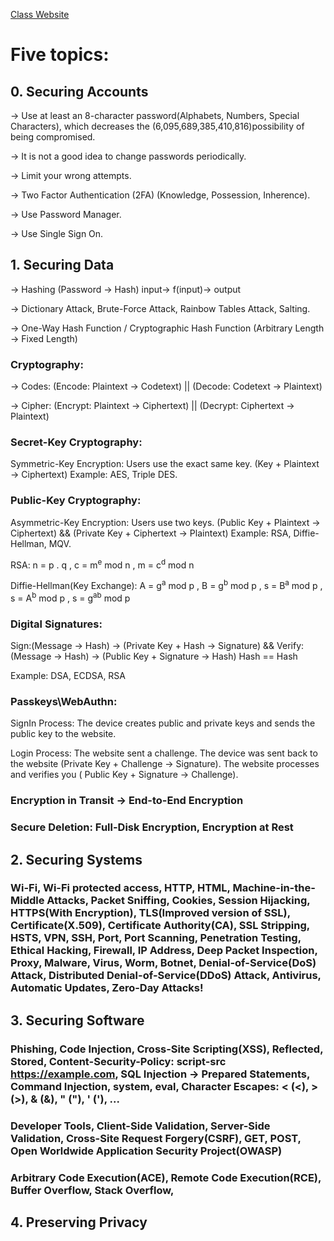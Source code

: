 [Class Website](https://cs50.harvard.edu/cybersecurity/2023/)

# Five topics:

## 0. Securing Accounts

   -> Use at least an 8-character password(Alphabets, Numbers, Special Characters), which decreases the (6,095,689,385,410,816)possibility of being compromised.

   -> It is not a good idea to change passwords periodically.

   -> Limit your wrong attempts.

   -> Two Factor Authentication (2FA) (Knowledge, Possession, Inherence).

   -> Use Password Manager.

   -> Use Single Sign On.

## 1. Securing Data

   -> Hashing (Password -> Hash) input→ f(input)→ output

   -> Dictionary Attack, Brute-Force Attack, Rainbow Tables Attack, Salting.     

   -> One-Way Hash Function / Cryptographic Hash Function (Arbitrary Length -> Fixed Length)

   ### Cryptography:

   -> Codes: (Encode: Plaintext -> Codetext) || (Decode: Codetext -> Plaintext)

   -> Cipher: (Encrypt: Plaintext -> Ciphertext) || (Decrypt: Ciphertext -> Plaintext)

   ### Secret-Key Cryptography:
   
   Symmetric-Key Encryption: Users use the exact same key. (Key + Plaintext → Ciphertext) Example: AES, Triple DES.

   ### Public-Key Cryptography: 

   Asymmetric-Key Encryption: Users use two keys. (Public Key + Plaintext → Ciphertext) && (Private Key + Ciphertext → Plaintext) Example: RSA, Diffie-Hellman, MQV.

   RSA:
   n = p . q ,
   c = m<sup>e</sup> mod n ,
   m = c<sup>d</sup> mod n

   Diffie-Hellman(Key Exchange):
   A = g<sup>a</sup> mod p ,
   B = g<sup>b</sup> mod p ,
   s = B<sup>a</sup> mod p ,
   s = A<sup>b</sup> mod p ,
   s = g<sup>ab</sup> mod p
   
   ### Digital Signatures: 
   
   Sign:(Message → Hash) -> (Private Key + Hash → Signature) &&
   Verify:(Message → Hash) -> (Public Key + Signature → Hash) Hash == Hash
   
   Example: DSA, ECDSA, RSA
    
   ### Passkeys\WebAuthn: 
   
   SignIn Process: The device creates public and private keys and sends the public key to the website.
   
   Login Process: The website sent a challenge. The device was sent back to the website (Private Key + Challenge → Signature). The website processes and verifies you ( Public Key + Signature → Challenge).

   ### Encryption in Transit → End-to-End Encryption

   ### Secure Deletion: Full-Disk Encryption, Encryption at Rest

## 2. Securing Systems

   ### Wi-Fi, Wi-Fi protected access, HTTP, HTML, Machine-in-the-Middle Attacks, Packet Sniffing, Cookies, Session Hijacking, HTTPS(With Encryption), TLS(Improved version of SSL), Certificate(X.509), Certificate Authority(CA), SSL Stripping, HSTS, VPN, SSH, Port, Port Scanning, Penetration Testing, Ethical Hacking, Firewall, IP Address, Deep Packet Inspection, Proxy, Malware, Virus, Worm, Botnet, Denial-of-Service(DoS) Attack, Distributed Denial-of-Service(DDoS) Attack, Antivirus, Automatic Updates, Zero-Day Attacks!

## 3. Securing Software

   ### Phishing, Code Injection, Cross-Site Scripting(XSS), Reflected, Stored, Content-Security-Policy: script-src https://example.com, SQL Injection -> Prepared Statements, Command Injection, system, eval, Character Escapes: &lt; (<), &gt; (>), &amp; (&), &quot; ("), &apos; ('), ...

   ### Developer Tools, Client-Side Validation, Server-Side Validation, Cross-Site Request Forgery(CSRF), GET, POST, Open Worldwide Application Security Project(OWASP)   

   ### Arbitrary Code Execution(ACE), Remote Code Execution(RCE), Buffer Overflow, Stack Overflow,  
   

## 4. Preserving Privacy
